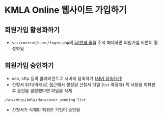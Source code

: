 # KMLA Online 웹사이트 가입하기

## 회원가입 활성화하기

* `src/content/user/login.php`의 [52번째 줄](https://github.com/kmladotnet/kmlaonline/blob/master/src/content/user/login.php#L52)을 주석 해제하면 회원가입 버튼이 활성화됨

## 회원가입 승인하기

* ssh, sftp 등의 클라이언트로 서버에 접속하기 ([서버 접속하기](/guides/connect-server.md))
* 신청서 위치(아래)로 접근해서 생성된 신청서 파일 (`txt` 확장자) 의 내용을 리뷰한 후 승인을 결정했다면 파일을 삭제
```
/srv/http/kmla/data/user_pending_list
```
* 신청서가 삭제된 회원은 가입이 승인됨
